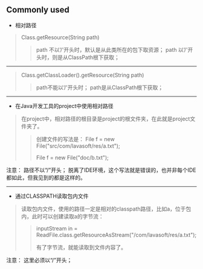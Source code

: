 ## Commonly used
+ 相对路径
> Class.getResource(String path)
>> path  不以’/'开头时，默认是从此类所在的包下取资源；
>> path  以’/'开头时，则是从ClassPath根下获取；
-----------------------------------------------------------------------

> Class.getClassLoader().getResource(String path)
>> path不能以’/'开头时；
>> path是从ClassPath根下获取；
----------------------------------
+ 在Java开发工具的project中使用相对路径
> 在project中，相对路径的根目录是project的根文件夹，在此就是project文件夹了。
>> 创建文件的写法是： File f = new File("src/com/lavasoft/res/a.txt");
>>
>>File f = new File("doc/b.txt");
>>
注意：
路径不以“/”开头；
脱离了IDE环境，这个写法就是错误的，也并非每个IDE都如此，但我见到的都是这样的。


----------------------------------
+ 通过CLASSPATH读取包内文件
> 读取包内文件，使用的路径一定是相对的classpath路径，比如a，位于包内，此时可以创建读取a的字节流：
>> inputStream in = ReadFile.class.getResourceAsStream("/com/lavasoft/res/a.txt");
>>
>>有了字节流，就能读取到文件内容了。
>>
注意：
这里必须以“/”开头；
